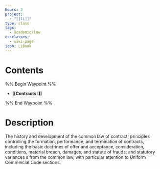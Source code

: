 ```yaml
---
hours: 3
project:
  - "[[1L]]"
type: class
tags:
  - academic/law
cssclasses:
  - wiki-page
icon: LiBook
---
```

# Contents

%% Begin Waypoint %%
- **[[Contracts I]]**

%% End Waypoint %%

# Description
The history and development of the common law of contract; principles controlling the formation, performance, and termination of contracts, including the basic doctrines of offer and acceptance, consideration, conditions, material breach, damages, and statute of frauds; and statutory variances s from the common law, with particular attention to Uniform Commercial Code sections.